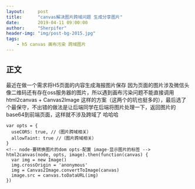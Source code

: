 ```yaml
---
layout:     post
title:      "canvas解决图片跨域问题 生成分享图片"
date:       2019-04-11 09:00:00
author:     "Sherpifer"
header-img: "img/post-bg-2015.jpg"
tags:
    - h5 canvas 画布污染 跨域图片 
---
```


## 正文
最近在做一个需求将H5页面的内容生成海报图片保存
因为页面的图片涉及微信头像二维码还有存在oss服务器的图片，所以遇到画布污染问题不能直接调用 html2canvas + Canvas2Image 这样的方案（这两个的坑也挺多的），最后选了个最保守，不出错的做法是让后端同学在后端将图片处理一下，返回图片的base64到前端页面，这样就不涉及跨域了 哈哈哈

```
var opts = {
  useCORS: true, //（图片跨域相关）
  allowTaint: true //（图片跨域相关）
}
<!-- node-要转换图片的dom opts-配置 image-显示图片的标签 -->
html2canvas(node, opts, image).then(function(canvas) {
  var img = new Image()
  img.crossOrigin = 'anonymous'
  img = Canvas2Image.convertToImage(canvas)
  image.src = canvas.toDataURL(img)
})

```